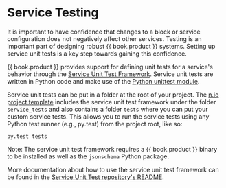 # Service Testing

It is important to have confidence that changes to a block or service configuration does not negatively affect other services. Testing is an important part of designing robust {{ book.product }} systems. Setting up service unit tests is a key step towards gaining this confidence.

{{ book.product }} provides support for defining unit tests for a service's behavior through the [Service Unit Test Framework](https://github.com/nioinnovation/service_tests). Service unit tests are written in Python code and make use of the [Python unittest module](https://docs.python.org/3/library/unittest.html).

Service unit tests can be put in a folder at the root of your project. The [n.io project template](https://github.com/nioinnovation/project_template) includes the service unit test framework under the folder `service_tests` and also contains a folder `tests` where you can put your custom service tests. This allows you to run the service tests using any Python test runner \(e.g., py.test\) from the project root, like so:

```
py.test tests
```

Note: The service unit test framework requires a {{ book.product }} binary to be installed as well as the `jsonschema` Python package.

More documentation about how to use the service unit test framework can be found in the [Service Unit Test repository's README](https://github.com/nioinnovation/service_tests).
